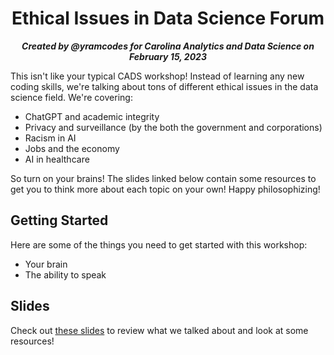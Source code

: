 <h1 align="center">Ethical Issues in Data Science Forum</h1>

<p align="center"><b><i>Created by @yramcodes for Carolina Analytics and Data Science on February 15, 2023</b></i></p>

 
This isn't like your typical CADS workshop! Instead of learning any new coding skills, we're talking about tons of different ethical issues in the data science field. We're covering:
- ChatGPT and academic integrity
- Privacy and surveillance (by the both the government and corporations)
- Racism in AI
- Jobs and the economy
- AI in healthcare

So turn on your brains! The slides linked below contain some resources to get you to think more about each topic on your own! Happy philosophizing!

## Getting Started

Here are some of the things you need to get started with this workshop:
- Your brain
- The ability to speak

## Slides

Check out [these slides](https://github.com/carolinadatascience/ethics-discussion/files/10748048/Ethical.Issues.in.Data.Science.pdf) to review what we talked about and look at some resources!
